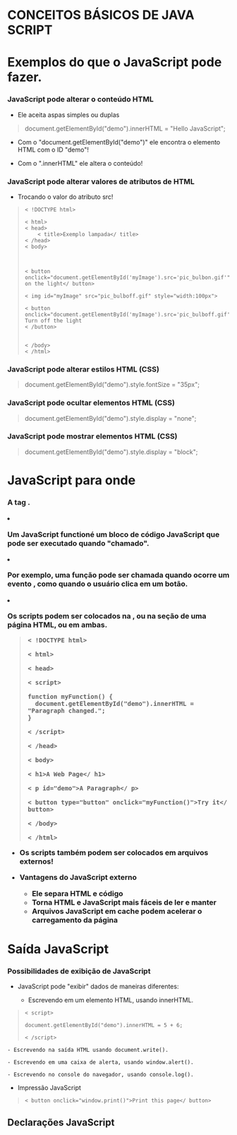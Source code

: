 # CONCEITOS BÁSICOS DE JAVA SCRIPT


# Exemplos do que o JavaScript pode fazer.

### JavaScript pode alterar o conteúdo HTML

 - Ele aceita aspas simples ou duplas

 <blockquote>
 	document.getElementById("demo").innerHTML = "Hello JavaScript";
 </blockquote>

 - Com o "document.getElementById("demo")" ele encontra o elemento HTML com o ID "demo"!

 - Com o ".innerHTML" ele altera o conteúdo!

### JavaScript pode alterar valores de atributos de HTML

 - Trocando o valor do atributo src!

 <blockquote>

 	< !DOCTYPE html>

	< html>
	< head>
		< title>Exemplo lampada</ title>
	< /head>
	< body>



	< button onclick="document.getElementById('myImage').src='pic_bulbon.gif'">Turn on the light</ button>

	< img id="myImage" src="pic_bulboff.gif" style="width:100px">

	< button onclick="document.getElementById('myImage').src='pic_bulboff.gif'">
	Turn off the light
	< /button>


	< /body>
	< /html>

 </blockquote>

### JavaScript pode alterar estilos HTML (CSS)


 <blockquote>
 	document.getElementById("demo").style.fontSize = "35px";
 </blockquote>

### JavaScript pode ocultar elementos HTML (CSS)


 <blockquote>
 	document.getElementById("demo").style.display = "none";
 </blockquote>

### JavaScript pode mostrar elementos HTML (CSS)

 <blockquote>
 	document.getElementById("demo").style.display = "block";
 </blockquote>

# JavaScript para onde

### A tag <script>

 - Em HTML, o código JavaScript é inserido entre as tags <script>e </script>.

 - Um JavaScript functioné um bloco de código JavaScript que pode ser executado quando "chamado".

 - Por exemplo, uma função pode ser chamada quando ocorre um evento , como quando o usuário clica em um botão.

 - Os scripts podem ser colocados na <body>, ou na <head>seção de uma página HTML, ou em ambas.

 <blockquote>

 	< !DOCTYPE html>

	< html>

	< head>

	< script>

	function myFunction() {
	  document.getElementById("demo").innerHTML = "Paragraph changed.";
	}

	< /script>

	< /head>

	< body>

	< h1>A Web Page</ h1>

	< p id="demo">A Paragraph</ p>

	< button type="button" onclick="myFunction()">Try it</ button>

	< /body>

	< /html>

 </blockquote>

 - Os scripts também podem ser colocados em arquivos externos!

 <blockquote>
 	<script src="myScript.js"></script>
 </blockquote>

 - Vantagens do JavaScript externo

	- Ele separa HTML e código
	- Torna HTML e JavaScript mais fáceis de ler e manter
	- Arquivos JavaScript em cache podem acelerar o carregamento da página

# Saída JavaScript

### Possibilidades de exibição de JavaScript


 - JavaScript pode "exibir" dados de maneiras diferentes:

 	- Escrevendo em um elemento HTML, usando innerHTML.

 <blockquote>


	< script>

	document.getElementById("demo").innerHTML = 5 + 6;

	< /script>


 </blockquote>

 	- Escrevendo na saída HTML usando document.write().

 	- Escrevendo em uma caixa de alerta, usando window.alert().
	
 	- Escrevendo no console do navegador, usando console.log().

 - Impressão JavaScript


 <blockquote>

 	< button onclick="window.print()">Print this page</ button>

 </blockquote>

## Declarações JavaScript

<blockquote>
</blockquote>
